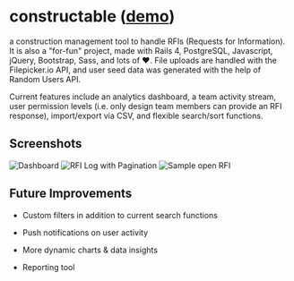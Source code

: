 # constructable ([demo](http://constructable.herokuapp.com))

a construction management tool to handle RFIs (Requests for Information). It is also a "for-fun" project, made with Rails 4, PostgreSQL, Javascript, jQuery, Bootstrap, Sass, and lots of &hearts;. File uploads are handled with the Filepicker.io API, and user seed data was generated with the help of Random Users API.

Current features include an analytics dashboard, a team activity stream, user permission levels (i.e. only design team members can provide an RFI response), import/export via CSV, and flexible search/sort functions.

## Screenshots

![Dashboard](http://i.imgur.com/OhXCm7n.png)
![RFI Log with Pagination](http://i.imgur.com/eUgpfre.png)
![Sample open RFI](http://i.imgur.com/FgsP0Tl.png)

## Future Improvements

* Custom filters in addition to current search functions

* Push notifications on user activity

* More dynamic charts & data insights

* Reporting tool
